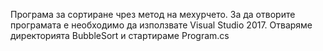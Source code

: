 Програма за сортиране чрез метод на мехурчето.
За да отворите програмата е необходимо да използвате Visual Studio 2017.
Отваряме директорията BubbleSort и стартираме Program.cs

